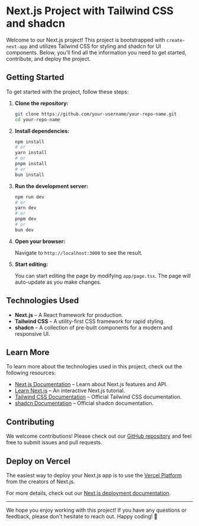 # Next.js Project with Tailwind CSS and shadcn

Welcome to our Next.js project! This project is bootstrapped with `create-next-app` and utilizes Tailwind CSS for styling and shadcn for UI components. Below, you'll find all the information you need to get started, contribute, and deploy the project.


## Getting Started

To get started with the project, follow these steps:

1. **Clone the repository:**

   ```bash
   git clone https://github.com/your-username/your-repo-name.git
   cd your-repo-name
   ```

2. **Install dependencies:**

   ```bash
   npm install
   # or
   yarn install
   # or
   pnpm install
   # or
   bun install
   ```

3. **Run the development server:**

   ```bash
   npm run dev
   # or
   yarn dev
   # or
   pnpm dev
   # or
   bun dev
   ```

4. **Open your browser:**

   Navigate to `http://localhost:3000` to see the result.

5. **Start editing:**

   You can start editing the page by modifying `app/page.tsx`. The page will auto-update as you make changes.

## Technologies Used

- **Next.js** – A React framework for production.
- **Tailwind CSS** – A utility-first CSS framework for rapid styling.
- **shadcn** – A collection of pre-built components for a modern and responsive UI.

## Learn More

To learn more about the technologies used in this project, check out the following resources:

- [Next.js Documentation](https://nextjs.org/docs) – Learn about Next.js features and API.
- [Learn Next.js](https://nextjs.org/learn) – An interactive Next.js tutorial.
- [Tailwind CSS Documentation](https://tailwindcss.com/docs) – Official Tailwind CSS documentation.
- [shadcn Documentation](https://ui.shadcn.com/docs) – Official shadcn documentation.

## Contributing

We welcome contributions! Please check out our [GitHub repository](https://github.com/vercel/next.js) and feel free to submit issues and pull requests.

## Deploy on Vercel

The easiest way to deploy your Next.js app is to use the [Vercel Platform](https://vercel.com/new?utm_medium=default-template&filter=next.js&utm_source=create-next-app&utm_campaign=create-next-app-readme) from the creators of Next.js.

For more details, check out our [Next.js deployment documentation](https://nextjs.org/docs/app/building-your-application/deploying).

---

We hope you enjoy working with this project! If you have any questions or feedback, please don't hesitate to reach out. Happy coding! 🚀
